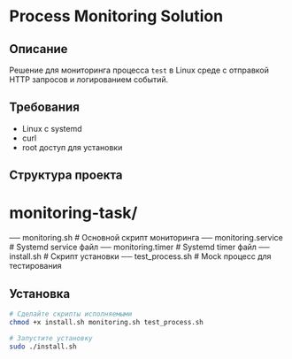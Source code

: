 # Process Monitoring Solution

## Описание
Решение для мониторинга процесса `test` в Linux среде с отправкой HTTP запросов и логированием событий.

## Требования
- Linux с systemd
- curl
- root доступ для установки

## Структура проекта
# monitoring-task/

── monitoring.sh # Основной скрипт мониторинга
── monitoring.service # Systemd service файл
── monitoring.timer # Systemd timer файл
── install.sh # Скрипт установки
── test_process.sh # Mock процесс для тестирования

## Установка
```bash
# Сделайте скрипты исполняемыми
chmod +x install.sh monitoring.sh test_process.sh

# Запустите установку
sudo ./install.sh